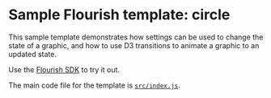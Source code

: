 # Sample Flourish template: circle

This sample template demonstrates how settings can be used to change the state
of a graphic, and how to use D3 transitions to animate a graphic to an updated state.

Use the [Flourish SDK](https://www.npmjs.com/package/@flourish/sdk) to try it out.

The main code file for the template is [`src/index.js`](src/index.js).
